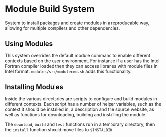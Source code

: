 # Module Build System

System to install packages and create modules in a reproducable way, allowing
for multiple compilers and other dependencies.

## Using Modules

This system overrides the default module command to enable different contexts
based on the user environment. For instance if a user has the Intel Fortran
compiler loaded then they can access libraries with module files in Intel
format. `modules/src/modulecmd.sh` adds this functionality.

## Installing Modules

Inside the various directories are scripts to configure and build modules in
different contexts. Each script has a number of helper variables, such as the
context it should be installed in, a description and the source website, as
well as functions for downloading, building and installing the module.

The `download`, `build` and `test` functions run in a temporary directory, then
the `install` function should move files to `$INSTALDIR`
